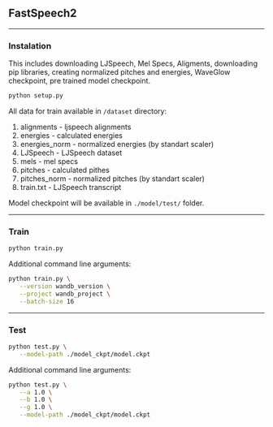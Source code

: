
## FastSpeech2

--- 

### Instalation

This includes downloading LJSpeech, Mel Specs, Aligments, downloading pip libraries, creating normalized pitches and energies, WaveGlow checkpoint, pre trained model checkpoint.

```bash
python setup.py
```

All data for train available in `/dataset` directory:

1. alignments - ljspeech alignments
2. energies - calculated energies
3. energies_norm - normalized energies (by standart scaler)
4. LJSpeech - LJSpeech dataset
5. mels - mel specs
6. pitches - calculated pithes 
7. pitches_norm - normalized pitches (by standart scaler)
8. train.txt - LJSpeech transcript

Model checkpoint will be available in `./model/test/` folder. 

--- 

### Train

```bash
python train.py
```

Additional command line arguments:

```bash
python train.py \
   --version wandb_version \
   --project wandb_project \
   --batch-size 16
```

--- 

### Test

```bash
python test.py \
   --model-path ./model_ckpt/model.ckpt 
```

Additional command line arguments:

```bash
python test.py \
   --a 1.0 \
   --b 1.0 \
   --g 1.0 \
   --model-path ./model_ckpt/model.ckpt 
```
